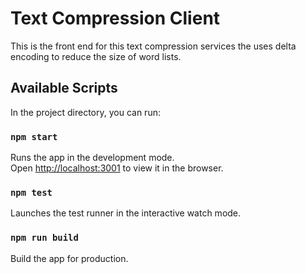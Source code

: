 # Text Compression Client

This is the front end for this text compression services the uses delta encoding to reduce the size of word lists.

## Available Scripts

In the project directory, you can run:

### `npm start`

Runs the app in the development mode.<br />
Open [http://localhost:3001](http://localhost:3001) to view it in the browser.


### `npm test`

Launches the test runner in the interactive watch mode.

### `npm run build`

Build the app for production.

